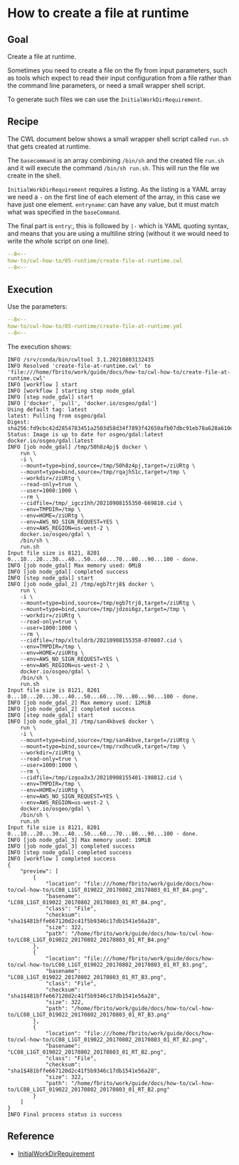 # How to create a file at runtime

## Goal 

Create a file at runtime.

Sometimes you need to create a file on the fly from input parameters, such as tools which expect to read their input configuration from a file rather than the command line parameters, or need a small wrapper shell script.

To generate such files we can use the `InitialWorkDirRequirement`.

## Recipe

The CWL document below shows a small wrapper shell script called `run.sh` that gets created at runtime. 

The `basecommand` is an array combining `/bin/sh` and the created file `run.sh` and it will execute the command `/bin/sh run.sh`. This will run the file we create in the shell.

`InitialWorkDirRequirement` requires a listing. As the listing is a YAML array we need a `-` on the first line of each element of the array, in this case we have just one element. `entryname`: can have any value, but it must match what was specified in the `baseCommand`. 

The final part is `entry`:, this is followed by `|-` which is YAML quoting syntax, and means that you are using a multiline string (without it we would need to write the whole script on one line). 


```yaml linenums="1" hl_lines="53-62 67"
--8<--
how-to/cwl-how-to/05-runtime/create-file-at-runtime.cwl
--8<--
```

## Execution

Use the parameters:

```yaml linenums="1" 
--8<--
how-to/cwl-how-to/05-runtime/create-file-at-runtime.yml
--8<--
```

The execution shows:

```console
INFO /srv/conda/bin/cwltool 3.1.20210803132435
INFO Resolved 'create-file-at-runtime.cwl' to 'file:///home/fbrito/work/guide/docs/how-to/cwl-how-to/create-file-at-runtime.cwl'
INFO [workflow ] start
INFO [workflow ] starting step node_gdal
INFO [step node_gdal] start
INFO ['docker', 'pull', 'docker.io/osgeo/gdal']
Using default tag: latest
latest: Pulling from osgeo/gdal
Digest: sha256:fd9cbc42d2854783451a2503d58d34f7893f42650afb07dbc91eb78a628a610d
Status: Image is up to date for osgeo/gdal:latest
docker.io/osgeo/gdal:latest
INFO [job node_gdal] /tmp/50h8z4pj$ docker \
    run \
    -i \
    --mount=type=bind,source=/tmp/50h8z4pj,target=/ziURtg \
    --mount=type=bind,source=/tmp/rqajh51c,target=/tmp \
    --workdir=/ziURtg \
    --read-only=true \
    --user=1000:1000 \
    --rm \
    --cidfile=/tmp/_igcz1hh/20210908155350-669810.cid \
    --env=TMPDIR=/tmp \
    --env=HOME=/ziURtg \
    --env=AWS_NO_SIGN_REQUEST=YES \
    --env=AWS_REGION=us-west-2 \
    docker.io/osgeo/gdal \
    /bin/sh \
    run.sh
Input file size is 8121, 8201
0...10...20...30...40...50...60...70...80...90...100 - done.
INFO [job node_gdal] Max memory used: 0MiB
INFO [job node_gdal] completed success
INFO [step node_gdal] start
INFO [job node_gdal_2] /tmp/egb7trj8$ docker \
    run \
    -i \
    --mount=type=bind,source=/tmp/egb7trj8,target=/ziURtg \
    --mount=type=bind,source=/tmp/jdzoi6gz,target=/tmp \
    --workdir=/ziURtg \
    --read-only=true \
    --user=1000:1000 \
    --rm \
    --cidfile=/tmp/xltuldrb/20210908155358-070807.cid \
    --env=TMPDIR=/tmp \
    --env=HOME=/ziURtg \
    --env=AWS_NO_SIGN_REQUEST=YES \
    --env=AWS_REGION=us-west-2 \
    docker.io/osgeo/gdal \
    /bin/sh \
    run.sh
Input file size is 8121, 8201
0...10...20...30...40...50...60...70...80...90...100 - done.
INFO [job node_gdal_2] Max memory used: 12MiB
INFO [job node_gdal_2] completed success
INFO [step node_gdal] start
INFO [job node_gdal_3] /tmp/san4kbve$ docker \
    run \
    -i \
    --mount=type=bind,source=/tmp/san4kbve,target=/ziURtg \
    --mount=type=bind,source=/tmp/rxdhcudk,target=/tmp \
    --workdir=/ziURtg \
    --read-only=true \
    --user=1000:1000 \
    --rm \
    --cidfile=/tmp/izgoa3x3/20210908155401-198012.cid \
    --env=TMPDIR=/tmp \
    --env=HOME=/ziURtg \
    --env=AWS_NO_SIGN_REQUEST=YES \
    --env=AWS_REGION=us-west-2 \
    docker.io/osgeo/gdal \
    /bin/sh \
    run.sh
Input file size is 8121, 8201
0...10...20...30...40...50...60...70...80...90...100 - done.
INFO [job node_gdal_3] Max memory used: 19MiB
INFO [job node_gdal_3] completed success
INFO [step node_gdal] completed success
INFO [workflow ] completed success
{
    "preview": [
        {
            "location": "file:///home/fbrito/work/guide/docs/how-to/cwl-how-to/LC08_L1GT_019022_20170802_20170803_01_RT_B4.png",
            "basename": "LC08_L1GT_019022_20170802_20170803_01_RT_B4.png",
            "class": "File",
            "checksum": "sha1$481bffe667120d2c41f5b9346c17db1541e56a28",
            "size": 322,
            "path": "/home/fbrito/work/guide/docs/how-to/cwl-how-to/LC08_L1GT_019022_20170802_20170803_01_RT_B4.png"
        },
        {
            "location": "file:///home/fbrito/work/guide/docs/how-to/cwl-how-to/LC08_L1GT_019022_20170802_20170803_01_RT_B3.png",
            "basename": "LC08_L1GT_019022_20170802_20170803_01_RT_B3.png",
            "class": "File",
            "checksum": "sha1$481bffe667120d2c41f5b9346c17db1541e56a28",
            "size": 322,
            "path": "/home/fbrito/work/guide/docs/how-to/cwl-how-to/LC08_L1GT_019022_20170802_20170803_01_RT_B3.png"
        },
        {
            "location": "file:///home/fbrito/work/guide/docs/how-to/cwl-how-to/LC08_L1GT_019022_20170802_20170803_01_RT_B2.png",
            "basename": "LC08_L1GT_019022_20170802_20170803_01_RT_B2.png",
            "class": "File",
            "checksum": "sha1$481bffe667120d2c41f5b9346c17db1541e56a28",
            "size": 322,
            "path": "/home/fbrito/work/guide/docs/how-to/cwl-how-to/LC08_L1GT_019022_20170802_20170803_01_RT_B2.png"
        }
    ]
}
INFO Final process status is success
```

## Reference

* [InitialWorkDirRequirement](https://www.commonwl.org/v1.2/CommandLineTool.html#InitialWorkDirRequirement)

